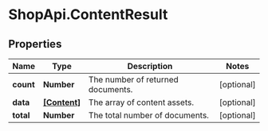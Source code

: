 # ShopApi.ContentResult

## Properties
Name | Type | Description | Notes
------------ | ------------- | ------------- | -------------
**count** | **Number** | The number of returned documents. | [optional] 
**data** | [**[Content]**](Content.md) | The array of content assets. | [optional] 
**total** | **Number** | The total number of documents. | [optional] 

